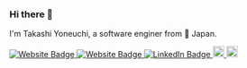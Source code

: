 ### Hi there 👋

I'm Takashi Yoneuchi, a software enginer from 🗾 Japan. 

<p>
  <a href="https://shift-js.info">
    <img src="https://img.shields.io/badge/-shift--js.info-4E69C8?style=flat-square&amp;labelColor=4E69C8&amp;logo=Google%20Chrome&amp;link=https://shift-js.info" alt="Website Badge">
  </a>
  <a href="https://diary.shift-js.info">
    <img src="https://img.shields.io/badge/-diary.shift--js.info-0077B5?style=flat-square&amp;labelColor=0077B5&amp;logo=Firefox&amp;link=https://shift-js.info" alt="Website Badge">
  </a>
   <a href="https://www.linkedin.com/in/ytakashi/">
     <img src="https://img.shields.io/badge/-@ytakashi-0077B5?style=flat-square&amp;labelColor=0077B5&amp;logo=LinkedIn&amp;link=https://www.linkedin.com/in/ytakashi/" alt="LinkedIn Badge">
  </a>
   <a href="http://twitter.com/lmt_swallow">
    <img height="20" src="https://img.shields.io/twitter/follow/lmt_swallow?label=Twitter&logo=twitter&style=flat-square" />
  </a>
    <a href="https://github.com/lmt-swallow">
    <img height="20" src="https://img.shields.io/github/followers/lmt-swallow?label=follow&logo=github&style=flat-square" />
  </a>
</p>

